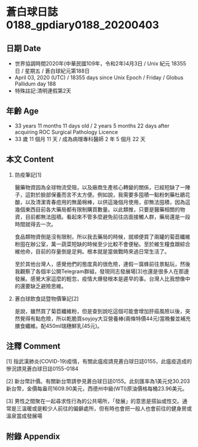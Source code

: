 # 蒼白球日誌0188_gpdiary0188_20200403 #

## 日期 Date ##

* 世界協調時間2020年(中華民國109年，令和2年)4月3日 / Unix 紀元 18355 日 / 星期五 / 蒼白球紀元第188日
* April 03, 2020 (UTC) / 18355 days since Unix Epoch / Friday / Globus Pallidum day 188
* 特殊註記:清明連假第2天

## 年齡 Age ##

* 33 years 11 months 11 days old / 2 years 5 months 22 days after acquiring ROC Surgical Pathology Licence
* 33 歲 11 個月 11 天 / 成為病理專科醫師 2 年 5 個月 22 天

## 本文 Content ##

1. 防疫筆記[1]

    醫藥物資因為全球物流受阻，以及廠商生產核心轉變的關係，已經短缺了一陣子，這對於臉部保養而言不太方便。例如說，我需要多囤積一點粉刺藥杜鵑花酸，以及清潔青春痘用的無菌棉棒，以供這幾個月使用，卻無法囤積，因為這幾個東西目前各大藥局都有限制購買數量。以此類推，只要是醫藥相關的物資，目前都無法囤積。看起來不管多麼避免前往店面接觸人群，藥局還是一段時間就得去一次。

    食品類物資倒是沒有限制，所以我去藥局的時候，就順便買了兩罐的菊苣纖維粉囤在辦公室，萬一蔬菜短缺的時候至少比較不會便秘。至於維生糧食跟綜合維他命，目前的存量倒是足夠。根本就是當做戰時來過日常生活了。

    至於其他台灣人，感覺他們的態度真的很危險，連假一窩蜂前往景點玩，然後我觀察了各個半公開Telegram群組，發現同志發展場[3]也還是很多人在那邊發展。感覺大家這麼的輕忽，疫情大爆發根本是遲早的事。台灣人比我想像中的還要缺乏避險思維。

2. 蒼白球飲食誌暨物價筆記[2]

    是說，雖然買了菊苣纖維粉，但是查到說吃這個可能會增加肝癌風險以後，突然覺得有點危險，所以乾脆買soyjoy大豆營養棒(兩條特價44元)當晚餐並補充膳食纖維。配450ml瑞穗鮮乳(45元)。

## 注釋 Comment ##

[1] 指武漢肺炎(COVID-19)疫情，有關此瘟疫請見蒼白球日誌0155，此瘟疫造成的慘況請見蒼白球日誌0155-0184

[2] 新台幣計價。有關新台幣請參見蒼白球日誌0155。此刻匯率為1美元兌30.203新台幣，金價每盎司1609.90美元，西德州中級(WTI)原油價格每桶23.96美元。

[3] 男性之間聚在一起尋求性行為的公共場所，「發展」的意思是搭訕或性交。通常是三溫暖或是較少人前往的偏僻處所，但有時也會把一般人也會前往的健身房或溫泉當成發展場

## 附錄 Appendix ##

